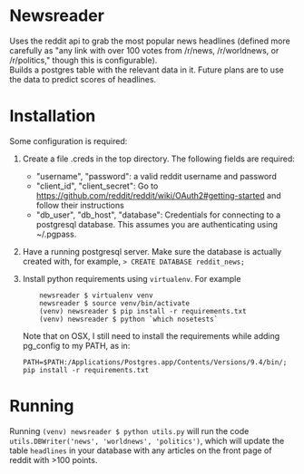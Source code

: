 Newsreader
==========
Uses the reddit api to grab the most popular news headlines (defined more carefully as "any link 
with over 100 votes from /r/news, /r/worldnews, or /r/politics," though this is configurable).  
Builds a postgres table with the relevant data in it.  Future plans are to use the data to predict
scores of headlines.

Installation
============
Some configuration is required:

1. Create a file .creds in the top directory.  The following fields are required:
    - "username", "password": a valid reddit username and password
    - "client_id", "client_secret": Go to https://github.com/reddit/reddit/wiki/OAuth2#getting-started
    and follow their instructions
    - "db_user", "db_host", "database": Credentials for connecting to a postgresql database.  This 
    assumes you are authenticating using ~/.pgpass.  

2. Have a running postgresql server.  Make sure the database is actually created with, for example, 
    `> CREATE DATABASE reddit_news;`

3. Install python requirements using `virtualenv`.  For example
    ```
        newsreader $ virtualenv venv
        newsreader $ source venv/bin/activate
        (venv) newsreader $ pip install -r requirements.txt
        (venv) newsreader $ python `which nosetests`
    ```
    Note that on OSX, I still need to install the requirements while adding pg_config to my PATH, as 
    in: 

    `PATH=$PATH:/Applications/Postgres.app/Contents/Versions/9.4/bin/; pip install -r requirements.txt`

Running
=======
Running `(venv) newsreader $ python utils.py` will run the code 
`utils.DBWriter('news', 'worldnews', 'politics')`, which will update the table `headlines` in your 
database with any articles on the front page of reddit with >100 points.
